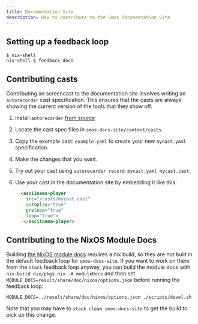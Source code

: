 ```yaml
---
title: Documentation Site
description: How to contribute to the Smos Documentation Site
---
```


## Setting up a feedback loop

```
$ nix-shell
nix-shell $ feedback docs
```

## Contributing casts

Contributing an screencast to the documentation site involves writing an `autorecorder` cast specification.
This ensures that the casts are always showing the current version of the tools that they show off.

1. Install `autorecorder` [from source](https://github.com/NorfairKing/autorecorder)
2. Locate the cast spec files in `smos-docs-site/content/casts`.
3. Copy the example cast: `example.yaml` to create your new `mycast.yaml` specification.
4. Make the changes that you want.
5. Try out your cast using `autorecorder record mycast.yaml mycast.cast`.
6. Use your cast in the documentation site by embedding it like this:

   ``` html
     <asciinema-player
       src="/casts/mycast.cast"
       autoplay="true"
       preloop="true"
       loop="true">
      </asciinema-player>
   ```

## Contributing to the NixOS Module Docs

Building [the NixOS module docs](/nix/nixos-module) requires a nix build, so they are not built in the default feedback loop for `smos-docs-site`.
If you want to work on them from the `stack` feedback loop anyway, you can build the module docs with `nix-build nix/pkgs.nix -A moduleDocs` and then set `MODULE_DOCS=result/share/doc/nixos/options.json` before running the feedback loop:

```
MODULE_DOCS=../result/share/doc/nixos/options.json ./scripts/devel.sh  
```

Note that you may have to `stack clean smos-docs-site` to get the build to pick up this change.
